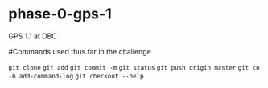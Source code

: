 # phase-0-gps-1
GPS 1.1 at DBC

#Commands used thus far in the challenge

`git clone`
`git add`
`git commit -m`
`git status`
`git push origin master`
`git co -b add-command-log`
`git checkout --help`

